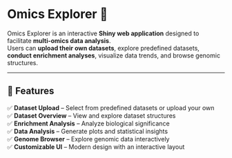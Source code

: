 # Omics Explorer 🚀

Omics Explorer is an interactive **Shiny web application** designed to facilitate **multi-omics data analysis**.  
Users can **upload their own datasets**, explore predefined datasets, **conduct enrichment analyses**, visualize data trends, and browse genomic structures.

---

## 🌟 Features

✅ **Dataset Upload** – Select from predefined datasets or upload your own  
✅ **Dataset Overview** – View and explore dataset structures  
✅ **Enrichment Analysis** – Analyze biological significance  
✅ **Data Analysis** – Generate plots and statistical insights  
✅ **Genome Browser** – Explore genomic data interactively  
✅ **Customizable UI** – Modern design with an interactive layout  
